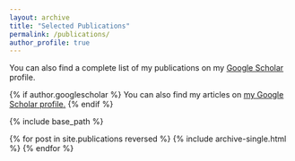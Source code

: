 ```yaml
---
layout: archive
title: "Selected Publications"
permalink: /publications/
author_profile: true
---
```


You can also find a complete list of my publications on my [Google Scholar](https://scholar.google.ca/citations?user=RLJVPG4AAAAJ&hl=en&oi=ao) profile</a>.</u>

{% if author.googlescholar %}
  You can also find my articles on <u><a href="{{author.googlescholar}}">my Google Scholar profile</a>.</u>
{% endif %}

{% include base_path %}

{% for post in site.publications reversed %}
  {% include archive-single.html %}
{% endfor %}




